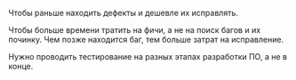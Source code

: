 Чтобы раньше находить дефекты и дешевле их исправлять.

Чтобы больше времени тратить на фичи, а не на поиск багов и их починку. Чем позже находится баг, тем больше затрат на исправление.

Нужно проводить тестирование на разных этапах разработки ПО, а не в конце.